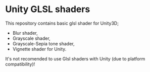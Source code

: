 Unity GLSL shaders
=========================
This repository contains basic glsl shader for Unity3D;
- Blur shader,
- Grayscale shader,
- Grayscale-Sepia tone shader,
- Vignette shader for Unity.

It's not recomended to use Glsl shaders with Unity (due to platform compatibility)!